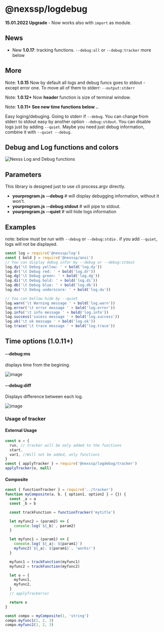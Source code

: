 # @nexssp/logdebug

**15.01.2022 Upgrade** - Now works also with `import` as module.

## News

- New **1.0.17**: tracking functions. `--debug:all` or `--debug:tracker` more below

## More

Note: **1.0.15** Now by default all logs and debug funcs goes to stdout - except error one. To move all of them to stderr: `--output:stderr`

Note: **1.0.12+**
Now **header** function is size of terminal window.

Note: **1.0.11+ See new time functions below ..**

Easy loging/debuging. Going to stderr if `--debug`. You can change from stderr to stdout easy by another option `--debug:stdout`. You can disable logs just by adding `--quiet`. Maybe you need just debug information, combine it with `--quiet --debug`.

## Debug and Log functions and colors

![Nexss Log and Debug functions](https://user-images.githubusercontent.com/53263666/117049034-f4530f00-ad13-11eb-95f1-a4d80e42ec7d.png)

## Parameters

This library is designed just to use cli process.argv directly.

- **yourprogram.js --debug** # will display debugging information, without it won't.
- **yourprogram.js --debug:stdout** # will pipe to stdout.
- **yourprogram.js --quiet** # will hide logs information

## Examples

note: below must be run with `--debug` or `--debug:stdio` . if you add `--quiet`, logs will not be displayed.

```js
const log = require('@nexssp/log')
const { bold } = require('@nexssp/ansi')
// You can display debug infor by --debug or --debug:stdout
log.dy('\t Debug yellow: ' + bold('log.dy'))
log.dr('\t Debug red: ' + bold('log.dr'))
log.dg('\t Debug green: ' + bold('log.dg'))
log.di('\t Debug bold: ' + bold('log.di'))
log.db('\t Debug blue: ' + bold('log.db'))
log.du('\t Debug underscore: ' + bold('log.du'))

// You can bellow hide by --quiet
log.warn('\t Warning message ' + bold('log.warn'))
log.error('\t error message ' + bold('log.error'))
log.info('\t info message ' + bold('log.info'))
log.success('sucess message ' + bold('log.success'))
log.ok('\t ok message ' + bold('log.ok'))
log.trace('\t trace message ' + bold('log.trace'))
```

## Time options (1.0.11+)

#### --debug:ms

displays time from the begining.

![image](https://user-images.githubusercontent.com/8799218/96580565-c60e6480-12d8-11eb-82d0-e86516016299.png)

#### --debug:diff

Displays difference between each log.

![image](https://user-images.githubusercontent.com/8799218/96580751-0b329680-12d9-11eb-888a-14c2ce2b9dc1.png)

### Usage of tracker

#### External Usage

```js
const o = {
  run, // tracker will be only added to the functions
  start,
  var1, //Will not be added, only functions
}
const { applyTracker } = require('@nexssp/logdebug/tracker')
applyTracker(o, null)
```

#### Composite

```js
const { functionTracker } = require('../tracker')
function myComposite(a, b, { option1, option2 } = {}) {
  const _a = a
  const _b = b

  const trackFunction = functionTracker('mytitle')

  let myfunc2 = (param2) => {
    console.log(`${_b}`, param2)
  }

  let myfunc1 = (param1) => {
    console.log(`${_a}: ${param1}`)
    myfunc2(`${_a}: ${param1}`, 'works!')
  }

  myfunc1 = trackFunction(myfunc1)
  myfunc2 = trackFunction(myfunc2)

  let o = {
    myfunc1,
    myfunc2,
  }
  // applyTracker(o)

  return o
}

const compo = myComposite(1, 'string')
compo.myfunc1(1, 2, 3)
compo.myfunc2(1, 2, 3)
```
